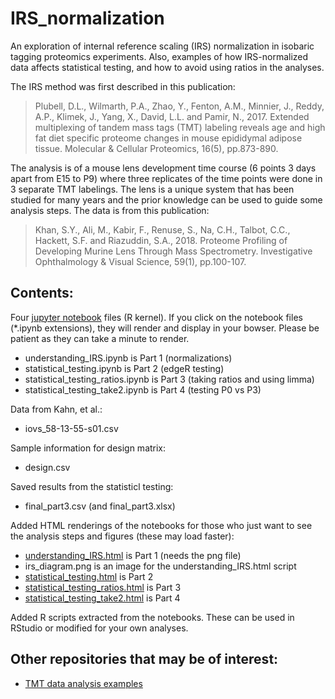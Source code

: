 # IRS_normalization
An exploration of internal reference scaling (IRS) normalization in isobaric tagging proteomics experiments. Also, examples of how IRS-normalized data affects statistical testing, and how to avoid using ratios in the analyses. 

The IRS method was first described in this publication:
> Plubell, D.L., Wilmarth, P.A., Zhao, Y., Fenton, A.M., Minnier, J., Reddy, A.P., Klimek, J., Yang, X., David, L.L. and Pamir, N., 2017. Extended multiplexing of tandem mass tags (TMT) labeling reveals age and high fat diet specific proteome changes in mouse epididymal adipose tissue. Molecular & Cellular Proteomics, 16(5), pp.873-890.

The analysis is of a mouse lens development time course (6 points 3 days apart from E15 to P9) where three replicates of the time points were done in 3 separate TMT labelings. The lens is a unique system that has been studied for many years and the prior knowledge can be used to guide some analysis steps. The data is from this publication:
> Khan, S.Y., Ali, M., Kabir, F., Renuse, S., Na, C.H., Talbot, C.C., Hackett, S.F. and Riazuddin, S.A., 2018. Proteome Profiling of Developing Murine Lens Through Mass Spectrometry. Investigative Ophthalmology & Visual Science, 59(1), pp.100-107.

## Contents:
Four [jupyter notebook](http://jupyter.org) files (R kernel). If you click on the notebook files (*.ipynb extensions), they will render and display in your bowser. Please be patient as they can take a minute to render.
* understanding_IRS.ipynb is Part 1 (normalizations)
* statistical_testing.ipynb is Part 2 (edgeR testing)
* statistical_testing_ratios.ipynb is Part 3 (taking ratios and using limma)
* statistical_testing_take2.ipynb is Part 4 (testing P0 vs P3)

Data from Kahn, et al.:
* iovs_58-13-55-s01.csv

Sample information for design matrix:
* design.csv

Saved results from the statisticl testing:
* final_part3.csv (and final_part3.xlsx)

Added HTML renderings of the notebooks for those who just want to see the analysis steps and figures (these may load faster):
* [understanding_IRS.html](https://pwilmart.github.io/IRS_normalization/understanding_IRS.html) is Part 1 (needs the png file)
* irs_diagram.png is an image for the understanding_IRS.html script
* [statistical_testing.html](https://pwilmart.github.io/IRS_normalization/statistical_testing.html) is Part 2
* [statistical_testing_ratios.html](https://pwilmart.github.io/IRS_normalization/statistical_testing_ratios.html) is Part 3
* [statistical_testing_take2.html](https://pwilmart.github.io/IRS_normalization/statistical_testing_take2.html) is Part 4

Added R scripts extracted from the notebooks. These can be used in RStudio or modified for your own analyses.

## Other repositories that may be of interest:
* [TMT data analysis examples](https://github.com/pwilmart/TMT_analysis_examples.git)
